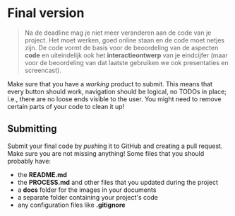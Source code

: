 # Final version

> Na de deadline mag je niet meer veranderen aan de code van je project. Het moet werken, goed online staan en de code moet netjes zijn. De code vormt de basis voor de beoordeling van de aspecten **code** en uiteindelijk ook het **interactieontwerp** van je eindcijfer (maar voor de beoordeling van dat laatste gebruiken we ook presentaties en screencast).


Make sure that you have a *working* product to submit. This means that every button should work, navigation should be logical, no TODOs in place; i.e., there are no loose ends visible to the user. You might need to remove certain parts of your code to clean it up!



## Submitting

Submit your final code by *push*ing it to GitHub and creating a pull request. Make sure you are not missing anything! Some files that you should probably have:

- the **README.md**
- the **PROCESS.md** and other files that you updated during the project
- a **docs** folder for the images in your documents
- a separate folder containing your project's code
- any configuration files like **.gitignore**
